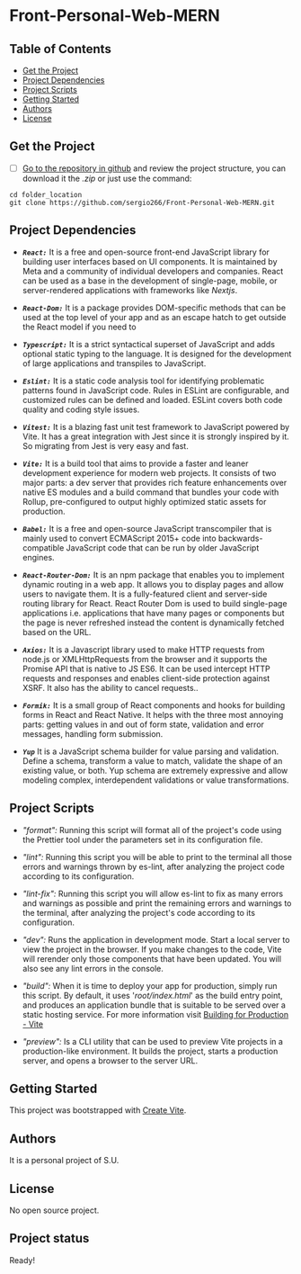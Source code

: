 # Front-Personal-Web-MERN


## Table of Contents

- [Get the Project](#get-the-project)
- [Project Dependencies](#project-dependencies)
- [Project Scripts](#project-scripts)
- [Getting Started](#getting-started)
- [Authors ](#authors )
- [License](#license)


## Get the Project

- [ ] [Go to the repository in github](https://github.com/sergio266/Front-Personal-Web-MERN.git) and review the project structure, you can download it the *.zip* or just use the command:

```
cd folder_location
git clone https://github.com/sergio266/Front-Personal-Web-MERN.git
```


## Project Dependencies

- ***`React:`*** It is a free and open-source front-end JavaScript library for building user interfaces based on UI components. It is maintained by Meta and a community of individual developers and companies. React can be used as a base in the development of single-page, mobile, or server-rendered applications with frameworks like *Nextjs*.

- ***`React-Dom:`*** It is a package provides DOM-specific methods that can be used at the top level of your app and as an escape hatch to get outside the React model if you need to

- ***`Typescript:`*** It is a strict syntactical superset of JavaScript and adds optional static typing to the language. It is designed for the development of large applications and transpiles to JavaScript.

- ***`Eslint:`*** It is a static code analysis tool for identifying problematic patterns found in JavaScript code. Rules in ESLint are configurable, and customized rules can be defined and loaded. ESLint covers both code quality and coding style issues.

- ***`Vitest:`*** It is a blazing fast unit test framework to JavaScript powered by Vite. It has a great integration with Jest since it is strongly inspired by it. So migrating from Jest is very easy and fast.

- ***`Vite:`*** It is a build tool that aims to provide a faster and leaner development experience for modern web projects. It consists of two major parts: a dev server that provides rich feature enhancements over native ES modules and a build command that bundles your code with Rollup, pre-configured to output highly optimized static assets for production.

- ***`Babel:`*** It is a free and open-source JavaScript transcompiler that is mainly used to convert ECMAScript 2015+ code into backwards-compatible JavaScript code that can be run by older JavaScript engines.

- ***`React-Router-Dom:`*** It is an npm package that enables you to implement dynamic routing in a web app. It allows you to display pages and allow users to navigate them. It is a fully-featured client and server-side routing library for React. React Router Dom is used to build single-page applications i.e. applications that have many pages or components but the page is never refreshed instead the content is dynamically fetched based on the URL.

- ***`Axios:`*** It is a Javascript library used to make HTTP requests from node.js or XMLHttpRequests from the browser and it supports the Promise API that is native to JS ES6. It can be used intercept HTTP requests and responses and enables client-side protection against XSRF. It also has the ability to cancel requests..

- ***`Formik:`*** It is a small group of React components and hooks for building forms in React and React Native. It helps with the three most annoying parts: getting values in and out of form state, validation and error messages, handling form submission.

- ***`Yup`*** It is a JavaScript schema builder for value parsing and validation. Define a schema, transform a value to match, validate the shape of an existing value, or both. Yup schema are extremely expressive and allow modeling complex, interdependent validations or value transformations.


## Project Scripts

- *"format":* Running this script will format all of the project's code using the Prettier tool under the parameters set in its configuration file.

- *"lint":* Running this script you will be able to print to the terminal all those errors and warnings thrown by es-lint, after analyzing the project code according to its configuration.

- *"lint-fix":* Running this script you will allow es-lint to fix as many errors and warnings as possible and print the remaining errors and warnings to the terminal, after analyzing the project's code according to its configuration.

- *"dev":* Runs the application in development mode. Start a local server to view the project in the browser. If you make changes to the code, Vite will rerender only those components that have been updated. You will also see any lint errors in the console.

- *"build":* When it is time to deploy your app for production, simply run this script. By default, it uses '*root/index.html*' as the build entry point, and produces an application bundle that is suitable to be served over a static hosting service. For more information visit [Building for Production - Vite](https://vitejs.dev/guide/build.html)

- *"preview":* Is a CLI utility that can be used to preview Vite projects in a production-like environment. It builds the project, starts a production server, and opens a browser to the server URL.


## Getting Started

This project was bootstrapped with [Create Vite](https://vitejs.dev/).


## Authors 
It is a personal project of S.U.


## License
No open source project.


## Project status

Ready!
